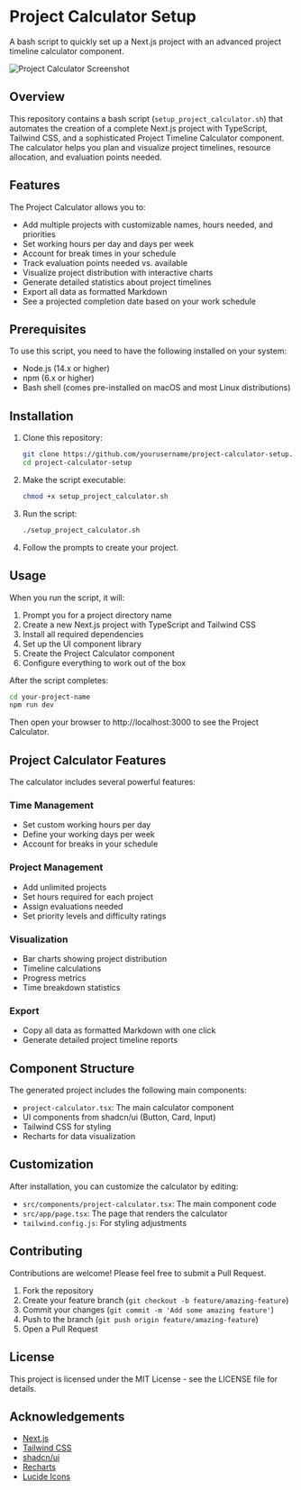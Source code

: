 # Project Calculator Setup

A bash script to quickly set up a Next.js project with an advanced project timeline calculator component.

![Project Calculator Screenshot](https://via.placeholder.com/800x400?text=Project+Calculator+Screenshot)

## Overview

This repository contains a bash script (`setup_project_calculator.sh`) that automates the creation of a complete Next.js project with TypeScript, Tailwind CSS, and a sophisticated Project Timeline Calculator component. The calculator helps you plan and visualize project timelines, resource allocation, and evaluation points needed.

## Features

The Project Calculator allows you to:

- Add multiple projects with customizable names, hours needed, and priorities
- Set working hours per day and days per week
- Account for break times in your schedule
- Track evaluation points needed vs. available
- Visualize project distribution with interactive charts
- Generate detailed statistics about project timelines
- Export all data as formatted Markdown
- See a projected completion date based on your work schedule

## Prerequisites

To use this script, you need to have the following installed on your system:

- Node.js (14.x or higher)
- npm (6.x or higher)
- Bash shell (comes pre-installed on macOS and most Linux distributions)

## Installation

1. Clone this repository:
   ```bash
   git clone https://github.com/yourusername/project-calculator-setup.git
   cd project-calculator-setup
   ```

2. Make the script executable:
   ```bash
   chmod +x setup_project_calculator.sh
   ```

3. Run the script:
   ```bash
   ./setup_project_calculator.sh
   ```

4. Follow the prompts to create your project.

## Usage

When you run the script, it will:

1. Prompt you for a project directory name
2. Create a new Next.js project with TypeScript and Tailwind CSS
3. Install all required dependencies
4. Set up the UI component library
5. Create the Project Calculator component
6. Configure everything to work out of the box

After the script completes:

```bash
cd your-project-name
npm run dev
```

Then open your browser to http://localhost:3000 to see the Project Calculator.

## Project Calculator Features

The calculator includes several powerful features:

### Time Management
- Set custom working hours per day
- Define your working days per week
- Account for breaks in your schedule

### Project Management
- Add unlimited projects
- Set hours required for each project
- Assign evaluations needed
- Set priority levels and difficulty ratings

### Visualization
- Bar charts showing project distribution
- Timeline calculations
- Progress metrics
- Time breakdown statistics

### Export
- Copy all data as formatted Markdown with one click
- Generate detailed project timeline reports

## Component Structure

The generated project includes the following main components:

- `project-calculator.tsx`: The main calculator component
- UI components from shadcn/ui (Button, Card, Input)
- Tailwind CSS for styling
- Recharts for data visualization

## Customization

After installation, you can customize the calculator by editing:

- `src/components/project-calculator.tsx`: The main component code
- `src/app/page.tsx`: The page that renders the calculator
- `tailwind.config.js`: For styling adjustments

## Contributing

Contributions are welcome! Please feel free to submit a Pull Request.

1. Fork the repository
2. Create your feature branch (`git checkout -b feature/amazing-feature`)
3. Commit your changes (`git commit -m 'Add some amazing feature'`)
4. Push to the branch (`git push origin feature/amazing-feature`)
5. Open a Pull Request

## License

This project is licensed under the MIT License - see the LICENSE file for details.

## Acknowledgements

- [Next.js](https://nextjs.org/)
- [Tailwind CSS](https://tailwindcss.com/)
- [shadcn/ui](https://ui.shadcn.com/)
- [Recharts](https://recharts.org/)
- [Lucide Icons](https://lucide.dev/)
